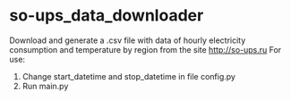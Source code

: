 # so-ups_data_downloader
Download and generate a .csv file with data of hourly electricity consumption and temperature by region from the site http://so-ups.ru
For use:
1. Change start_datetime and stop_datetime in file config.py
2. Run main.py
